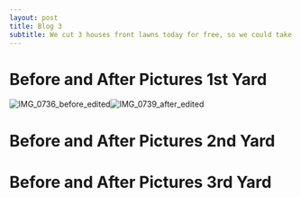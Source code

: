 ```yaml
---
layout: post
title: Blog 3
subtitle: We cut 3 houses front lawns today for free, so we could take before and after pics of our work.
---
```

# **Before and After Pictures 1st Yard**
![IMG_0736_before_edited](https://user-images.githubusercontent.com/129482309/231350968-c39d5553-122f-4d9a-af95-5705cab557fb.jpg)![IMG_0739_after_edited](https://user-images.githubusercontent.com/129482309/231350995-b67dfe75-ebbc-4635-ac70-8281cbda6880.jpg)





# **Before and After Pictures 2nd Yard**


# **Before and After Pictures 3rd Yard**


